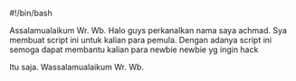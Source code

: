 #!/bin/bash

Assalamualaikum Wr. Wb.
Halo guys perkanalkan nama saya achmad.
Sya membuat script ini untuk kalian para pemula.
Dengan adanya script ini semoga dapat membantu kalian para newbie newbie yg ingin hack 

Itu saja.
Wassalamualaikum Wr. Wb.

